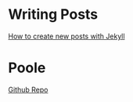 # Writing Posts

[How to create new posts with Jekyll](https://jekyllrb.com/docs/posts/])

# Poole

[Github Repo](https://github.com/poole/poole)
